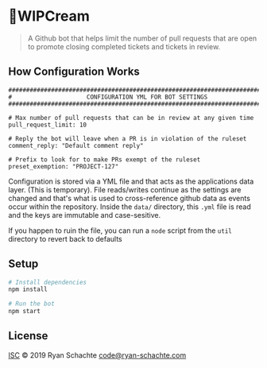 # 🍦WIPCream
> A Github bot that helps limit the number of pull requests that are open to promote closing completed tickets and tickets in review.

## How Configuration Works
```
##############################################################################
#                     CONFIGURATION YML FOR BOT SETTINGS
#############################################################################

# Max number of pull requests that can be in review at any given time
pull_request_limit: 10

# Reply the bot will leave when a PR is in violation of the ruleset
comment_reply: "Default comment reply"

# Prefix to look for to make PRs exempt of the ruleset
preset_exemption: "PROJECT-127"
```

Configuration is stored via a YML file and that acts as the applications data layer. (This is temporary). File reads/writes continue as the settings are changed and that's what is used to cross-reference github data as events occur within the repository. Inside the `data/` directory, this `.yml` file is read and the keys are immutable and case-sesitive. 

If you happen to ruin the file, you can run a `node` script from the `util` directory to revert back to defaults

## Setup

```sh
# Install dependencies
npm install

# Run the bot
npm start
```

## License

[ISC](LICENSE) © 2019 Ryan Schachte <code@ryan-schachte.com>
